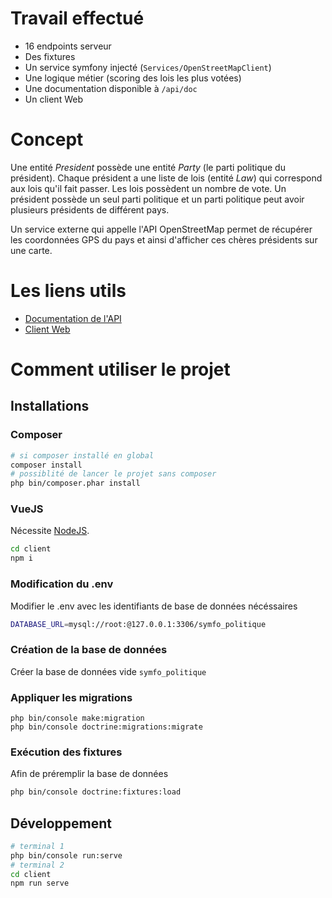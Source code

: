 # Travail effectué

- 16 endpoints serveur
- Des fixtures
- Un service symfony injecté (`Services/OpenStreetMapClient`)
- Une logique métier (scoring des lois les plus votées)
- Une documentation disponible à `/api/doc`
- Un client Web

# Concept

Une entité _President_ possède une entité _Party_ (le parti politique du président). Chaque président a une liste de lois (entité _Law_) qui correspond aux lois qu'il fait passer. Les lois possèdent un nombre de vote. Un président possède un seul parti politique et un parti politique peut avoir plusieurs présidents de différent pays.

Un service externe qui appelle l'API OpenStreetMap permet de récupérer les coordonnées GPS du pays et ainsi d'afficher ces chères présidents sur une carte.

# Les liens utils

* [Documentation de l'API](http://politic.gweltaz-calori.com)
* [Client Web](http://www.symfony.gweltaz-calori.com)

# Comment utiliser le projet

## Installations

### Composer
```bash
# si composer installé en global
composer install
# possiblité de lancer le projet sans composer
php bin/composer.phar install
```

### VueJS
Nécessite [NodeJS](https://nodejs.org/en/).
```bash
cd client
npm i
```

### Modification du .env

Modifier le .env avec les identifiants de base de données nécéssaires

```bash
DATABASE_URL=mysql://root:@127.0.0.1:3306/symfo_politique
```

### Création de la base de données

Créer la base de données vide `symfo_politique`

### Appliquer les migrations

```
php bin/console make:migration
php bin/console doctrine:migrations:migrate
```

### Exécution des fixtures

Afin de préremplir la base de données

```bash
php bin/console doctrine:fixtures:load
```

## Développement

```bash
# terminal 1
php bin/console run:serve
# terminal 2
cd client
npm run serve
```


